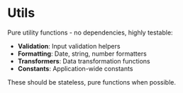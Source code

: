 # Utils

Pure utility functions - no dependencies, highly testable:

- **Validation**: Input validation helpers
- **Formatting**: Date, string, number formatters  
- **Transformers**: Data transformation functions
- **Constants**: Application-wide constants

These should be stateless, pure functions when possible.
